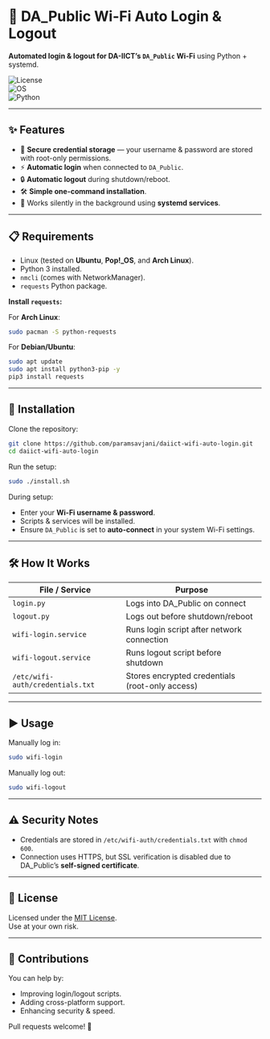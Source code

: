 # 📡 DA_Public Wi-Fi Auto Login & Logout  

**Automated login & logout for DA-IICT’s `DA_Public` Wi-Fi** using Python + systemd.  

![License](https://img.shields.io/badge/License-MIT-blue.svg)  
![OS](https://img.shields.io/badge/OS-Linux-green.svg)  
![Python](https://img.shields.io/badge/Python-3.x-yellow.svg)  

---

## ✨ Features

- 🔑 **Secure credential storage** — your username & password are stored with root-only permissions.  
- ⚡ **Automatic login** when connected to `DA_Public`.  
- 🔒 **Automatic logout** during shutdown/reboot.  
- 🛠 **Simple one-command installation**.  
- 📶 Works silently in the background using **systemd services**.  

---

## 📋 Requirements

- Linux (tested on **Ubuntu**, **Pop!_OS**, and **Arch Linux**).  
- Python 3 installed.  
- `nmcli` (comes with NetworkManager).  
- `requests` Python package.

**Install `requests`:**  

For **Arch Linux**:  

```bash
sudo pacman -S python-requests
```

For **Debian/Ubuntu**:  

```bash
sudo apt update
sudo apt install python3-pip -y
pip3 install requests
```

---

## 🚀 Installation

Clone the repository:

```bash
git clone https://github.com/paramsavjani/daiict-wifi-auto-login.git
cd daiict-wifi-auto-login
```

Run the setup:

```bash
sudo ./install.sh
```

During setup:  

- Enter your **Wi-Fi username & password**.  
- Scripts & services will be installed.  
- Ensure `DA_Public` is set to **auto-connect** in your system Wi-Fi settings.

---

## 🛠 How It Works

| File / Service            | Purpose |
|---------------------------|---------|
| `login.py`               | Logs into DA_Public on connect |
| `logout.py`              | Logs out before shutdown/reboot |
| `wifi-login.service`     | Runs login script after network connection |
| `wifi-logout.service`    | Runs logout script before shutdown |
| `/etc/wifi-auth/credentials.txt` | Stores encrypted credentials (root-only access) |

---

## ▶️ Usage

Manually log in:

```bash
sudo wifi-login
```

Manually log out:

```bash
sudo wifi-logout
```

---

## ⚠️ Security Notes

- Credentials are stored in `/etc/wifi-auth/credentials.txt` with `chmod 600`.  
- Connection uses HTTPS, but SSL verification is disabled due to DA_Public’s **self-signed certificate**.  

---

## 📜 License

Licensed under the [MIT License](LICENSE).  
Use at your own risk.

---

## 🙌 Contributions

You can help by:  

- Improving login/logout scripts.  
- Adding cross-platform support.  
- Enhancing security & speed.

Pull requests welcome! 🚀